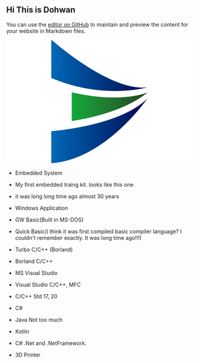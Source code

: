 ## Hi This is Dohwan

You can use the [editor on GitHub](https://github.com/onewaylight/engineering/edit/master/README.md) to maintain and preview the content for your website in Markdown files.

![Image](images/logo.png)

- Embedded System

- My first embedded traing kit. looks like this one
- it was long long time ago almost 30 years

- Windows Application 
- GW Basic(Built in MS-DOS)
- Quick Basic(I think it was first compiled basic compiler language? I couldn't remember exactly. It was long time ago!!!)
- Turbo C/C++ (Borland)
- Borland C/C++
- MS Visual Studio 
- Visual Studio C/C++, MFC 
- C/C++ Std 17, 20
- C# 

- Java Not too much
- Kotlin 
- C# .Net and .NetFramework.


- 3D Printer
